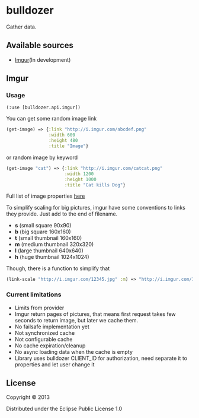 # bulldozer

Gather data.

## Available sources

- [Imgur](http://imgur.com/)(In development)

## Imgur

### Usage

`(:use [bulldozer.api.imgur])`

You can get some random image link 

``` clojure
(get-image) => {:link "http://i.imgur.com/abcdef.png"
	            :width 600
				:height 480
				:title "Image"}
```

or random image by keyword

``` clojure
(get-image "cat") => {:link "http://i.imgur.com/catcat.png"
	                  :width 1200
					  :height 1000
					  :title "Cat kills Dog"}
```

Full list of image properties [here](http://api.imgur.com/models/image#model)

To simplify scaling for big pictures, imgur have some conventions to links they provide. Just add <suffix> to the end of filename.

- **s** (small square 90x90)
- **b** (big square 160x160)
- **t** (small thumbnail 160x160)
- **m** (medium thumbnail 320x320)
- **l** (large thumbnail 640x640)
- **h** (huge thumbnail 1024x1024)

Though, there is a function to simplify that

``` clojure
(link-scale "http://i.imgur.com/12345.jpg" :m) => "http://i.imgur.com/12345m.jpg"
```

### Current limitations

- Limits from provider
- Imgur return pages of pictures, that means first request takes few
seconds to return image, but later we cache them.
- No failsafe implementation yet
- Not synchronized cache
- Not configurable cache
- No cache expiration/cleanup
- No async loading data when the cache is empty
- Library uses bulldozer CLIENT_ID for authorization, need separate it to properties and let user change it 

## License

Copyright © 2013

Distributed under the Eclipse Public License 1.0
